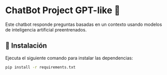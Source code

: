 # ChatBot Project GPT-like 🤖

Este chatbot responde preguntas basadas en un contexto usando modelos de inteligencia artificial preentrenados.

## 🚀 Instalación
Ejecuta el siguiente comando para instalar las dependencias:
```bash
pip install -r requirements.txt
